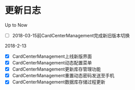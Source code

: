 更新日志
=====
Up to Now
- [ ] 2018-03-15前CardCenterManagement完成新旧版本切换

2018-2-13
- [x] CardCenterManagement上线新版界面
- [x] CardCenterManagement动态配置菜单
- [x] CardCenterManagement更新库存管理功能
- [x] CardCenterManagement重置动态密码发送至手机
- [x] CardCenterManagement数据库存储过程更新
